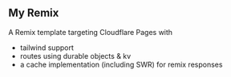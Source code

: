 ## My Remix

A Remix template targeting Cloudflare Pages with

- tailwind support
- routes using durable objects & kv
- a cache implementation (including SWR) for remix responses